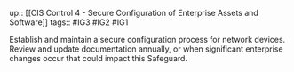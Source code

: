 up:: [[CIS Control 4 - Secure Configuration of Enterprise Assets and Software]]
tags:: #IG3 #IG2 #IG1

Establish and maintain a secure configuration process for network devices. Review and update documentation annually, or when significant enterprise changes occur that could impact this Safeguard.